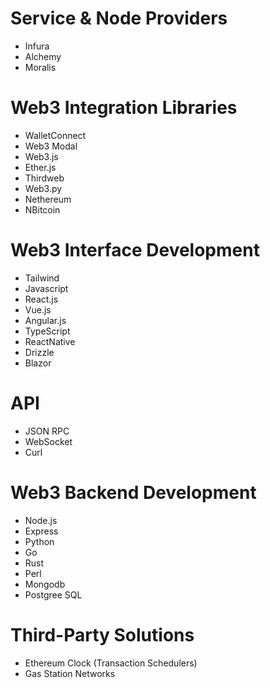 # Service & Node Providers
- Infura
- Alchemy
- Moralis

# Web3 Integration Libraries
- WalletConnect
- Web3 Modal
- Web3.js
- Ether.js
- Thirdweb
- Web3.py
- Nethereum
- NBitcoin

# Web3 Interface Development
- Tailwind
- Javascript
- React.js
- Vue.js
- Angular.js
- TypeScript
- ReactNative
- Drizzle
- Blazor

# API
- JSON RPC
- WebSocket
- Curl

# Web3 Backend Development
- Node.js
- Express
- Python
- Go
- Rust
- Perl
- Mongodb
- Postgree SQL

# Third-Party Solutions
- Ethereum Clock (Transaction Schedulers)
- Gas Station Networks
